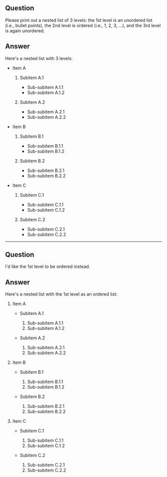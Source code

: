 ## Question

Please print out a nested list of 3 levels: the 1st level is an unordered list (i.e., bullet points), the 2nd level is ordered (i.e., 1, 2, 3, ...), and the 3rd level is again unordered.

## Answer

Here's a nested list with 3 levels:

- Item A
   1. Subitem A.1
      - Sub-subitem A.1.1
      - Sub-subitem A.1.2

   2. Subitem A.2
      - Sub-subitem A.2.1
      - Sub-subitem A.2.2

- Item B
   1. Subitem B.1
      - Sub-subitem B.1.1
      - Sub-subitem B.1.2

   2. Subitem B.2
      - Sub-subitem B.2.1
      - Sub-subitem B.2.2

- Item C
   1. Subitem C.1
      - Sub-subitem C.1.1
      - Sub-subitem C.1.2

   2. Subitem C.2
      - Sub-subitem C.2.1
      - Sub-subitem C.2.2

----------

## Question

I'd like the 1st level to be ordered instead.

## Answer

Here's a nested list with the 1st level as an ordered list:

1. Item A
   - Subitem A.1
      1. Sub-subitem A.1.1
      2. Sub-subitem A.1.2

   - Subitem A.2
      1. Sub-subitem A.2.1
      2. Sub-subitem A.2.2

2. Item B
   - Subitem B.1
      1. Sub-subitem B.1.1
      2. Sub-subitem B.1.2

   - Subitem B.2
      1. Sub-subitem B.2.1
      2. Sub-subitem B.2.2

3. Item C
   - Subitem C.1
      1. Sub-subitem C.1.1
      2. Sub-subitem C.1.2

   - Subitem C.2
      1. Sub-subitem C.2.1
      2. Sub-subitem C.2.2
